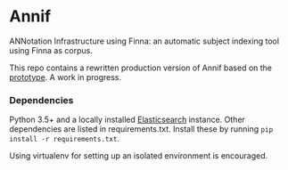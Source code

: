 # Annif

ANNotation Infrastructure using Finna: an automatic subject indexing tool using Finna as corpus.

This repo contains a rewritten production version of Annif based on the [prototype](https://github.com/osma/annif).
A work in progress.

### Dependencies

Python 3.5+ and a locally installed [Elasticsearch](https://www.elastic.co/products/elasticsearch) instance. Other dependencies are listed in requirements.txt. Install these by running `pip install -r requirements.txt`.

Using virtualenv for setting up an isolated environment is encouraged.
